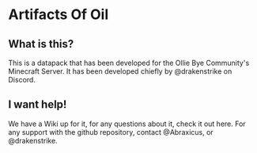 # Artifacts Of Oil

## What is this?

This is a datapack that has been developed for the Ollie Bye Community's Minecraft Server.
It has been developed chiefly by @drakenstrike on Discord.

## I want help!

We have a Wiki up for it, for any questions about it, check it out here.
For any support with the github repository, contact @Abraxicus, or @drakenstrike.
